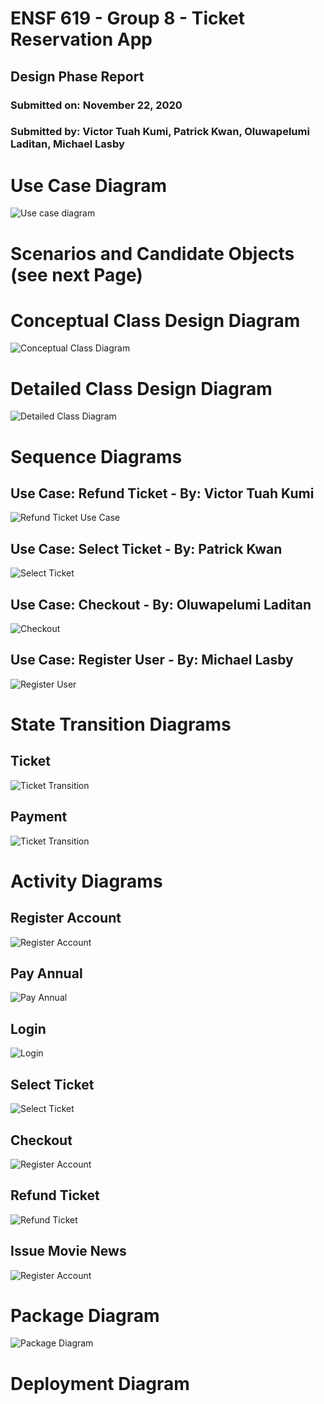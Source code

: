 # ENSF 619 - Group 8 - Ticket Reservation App
## Design Phase Report
### Submitted on: November 22, 2020
### Submitted by: Victor Tuah Kumi, Patrick Kwan, Oluwapelumi Laditan, Michael Lasby

# Use Case Diagram
![Use case diagram](./UseCaseDiagram/UseCaseDiagram.png)
<div style="page-break-after: always;"></div>

# Scenarios and Candidate Objects (see next Page)

<div style="page-break-after: always;"></div>

# Conceptual Class Design Diagram
![Conceptual Class Diagram](./ConceptualUML/ClassUMLAttributesMethods.png)

<div style="page-break-after: always;"></div>

# Detailed Class Design Diagram
![Detailed Class Diagram](./DetailedUML/DetailedClassDiagram.png)

<div style="page-break-after: always;"></div>

# Sequence Diagrams

## Use Case: Refund Ticket - By: Victor Tuah Kumi
![Refund Ticket Use Case](./SequenceDiagrams/SequenceRefundTicket.png)
<div style="page-break-after: always;"></div>

## Use Case: Select Ticket - By: Patrick Kwan
![Select Ticket](./SequenceDiagrams/SequenceSelectTicketwithGUI.png)
<div style="page-break-after: always;"></div>

## Use Case: Checkout - By: Oluwapelumi Laditan
![Checkout](./SequenceDiagrams/SequenceCheckout.png)
<div style="page-break-after: always;"></div>

## Use Case: Register User - By: Michael Lasby
![Register User](./SequenceDiagrams/SequenceRegisterUser.png)
<div style="page-break-after: always;"></div>

# State Transition Diagrams
## Ticket 
![Ticket Transition](./StateTransition/TicketStateTransition.png)

## Payment
![Ticket Transition](./StateTransition/PaymentStateTransition.png)
<div style="page-break-after: always;"></div>


# Activity Diagrams

## Register Account
![Register Account](./ActivityDiagrams/RegisterUserActivityDiagram.png)
<div style="page-break-after: always;"></div>

## Pay Annual
![Pay Annual](./ActivityDiagrams/PayAnnualActivityDiagram.png)
<div style="page-break-after: always;"></div>

## Login
![Login](./ActivityDiagrams/LoginActivityDiagram.png)
<div style="page-break-after: always;"></div>

## Select Ticket
![Select Ticket](./ActivityDiagrams/SelectTicketActivityDiagram.png)
<div style="page-break-after: always;"></div>

## Checkout
![Register Account](./ActivityDiagrams/CheckoutActivityDiagram.png)
<div style="page-break-after: always;"></div>

## Refund Ticket
![Refund Ticket](./ActivityDiagrams/RegisterAccountActivityDiagram.png)
<div style="page-break-after: always;"></div>

## Issue Movie News
![Register Account](./ActivityDiagrams/RegisterAccountActivityDiagram.png)
<div style="page-break-after: always;"></div>


<div style="page-break-after: always;"></div>

# Package Diagram
![Package Diagram](./PackageDiagram/PackageDiagram.png)

<div style="page-break-after: always;"></div>

# Deployment Diagram





